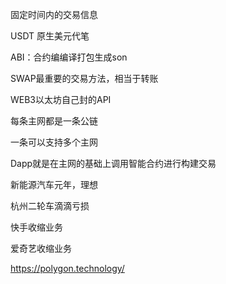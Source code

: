 

固定时间内的交易信息

USDT 原生美元代笔

ABI：合约编编译打包生成son



SWAP最重要的交易方法，相当于转账

WEB3以太坊自己封的API

每条主网都是一条公链

一条可以支持多个主网



Dapp就是在主网的基础上调用智能合约进行构建交易

新能源汽车元年，理想

杭州二轮车滴滴亏损

快手收缩业务

爱奇艺收缩业务

https://polygon.technology/

